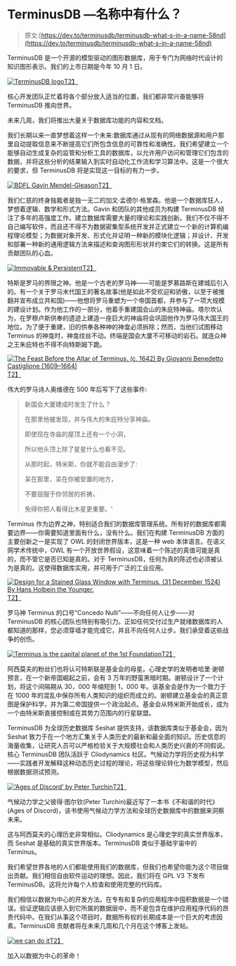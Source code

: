 # TerminusDB —名称中有什么？

> 原文:[https://dev.to/terminusdb/terminusdb-what-s-in-a-name-58nd](https://dev.to/terminusdb/terminusdb-what-s-in-a-name-58nd)

TerminusDB 是一个开源的模型驱动的图形数据库，用于专门为网络时代设计的知识图形表示。我们的上市日期是今年 10 月 1 日。

[![TerminusDB logo](../Images/e7370ec0cbda20f3c3e064ec445abca5.png)T2】](https://res.cloudinary.com/practicaldev/image/fetch/s--esIAERqU--/c_limit%2Cf_auto%2Cfl_progressive%2Cq_auto%2Cw_880/http://blog.terminusdb.com/assets/images/terminusdb_logo.png)

核心开发团队正忙着将各个部分放入适当的位置，我们都非常兴奋能够将 TerminusDB 推向世界。

未来几周，我们将推出大量关于数据库功能的内容和文档。

我们长期以来一直梦想着这样一个未来:数据库通过从现有的网络数据源和用户那里自动提取信息来不断提高它们所包含信息的可靠性和准确性。我们希望建立一个能够自动生成复杂的监管和分析工具的数据库，以允许用户访问和管理它们包含的数据，并将这些分析的结果输入到实时自动化工作流和学习算法中。这是一个很大的要求，但 TerminusDB 将是实现这一目标的有力一步。

[![BDFL Gavin Mendel-Gleason](../Images/b6b8d26bbb90edaf848523027548f3a4.png)T2】](https://res.cloudinary.com/practicaldev/image/fetch/s--BQZRQoFJ--/c_limit%2Cf_auto%2Cfl_progressive%2Cq_auto%2Cw_880/https://miro.medium.com/max/1334/1%2AHleRZdBTjZqwcOBkeY8x2g.jpeg)

我们仁慈的终身独裁者是独一无二的加文·孟德尔·格里森。他是一个数据库狂人，梦想着逻辑、数学和形式方法。Gavin 和团队的其他成员为构建 TerminusDB 倾注了多年的高强度工作。建立数据库需要大量的理论和实践创新。我们不仅不得不自己编写软件，而且还不得不为数据密集型系统开发并正式建立一个新的计算机编程理论模型；为数据对象开发、形式化并证明一种新的模块化逻辑；并设计、开发和部署一种新的通用逻辑方法来描述和查询图形形状并约束它们的转换。这是所有贡献团队的心血。

[![Immovable & Persistent](../Images/4a67af09b28fe8bba1c38d592833382a.png)T2】](https://res.cloudinary.com/practicaldev/image/fetch/s--2REXwWFk--/c_limit%2Cf_auto%2Cfl_progressive%2Cq_auto%2Cw_880/https://miro.medium.com/max/672/1%2Af8egU0CASEEqGPmvma8Gyg.jpeg)

特斯是罗马的界限之神。他是一个古老的罗马神——可能是罗慕路斯在建城后引入的。有一个关于罗马末代国王的著名故事(他是如此不受欢迎和骄傲，以至于被推翻并宣布成立共和国)——他想将罗马重塑为一个帝国首都，并参与了一项大规模的建设计划。作为他工作的一部分，他着手重建国会山的朱庇特神庙。塔尔坎认为，在罗穆卢斯供奉的遗迹上建造一座巨大的神庙将会巩固他作为罗马伟大国王的地位。为了便于重建，旧的供奉各种神的神龛必须拆除；然而，当他们试图移动 Terminus 的神龛时，神龛纹丝不动。终端是国会大厦不可移动的岩石。就连众神之王朱庇特也不得不向特斯姆下跪。

[![The Feast Before the Altar of Terminus. (c. 1642) By Giovanni Benedetto Castiglione (1609–1664)](../Images/101d9c83d5280e23b6e04e98a28a5519.png)T2】](https://res.cloudinary.com/practicaldev/image/fetch/s--ZaYoPQZt--/c_limit%2Cf_auto%2Cfl_progressive%2Cq_auto%2Cw_880/https://miro.medium.com/max/1658/1%2AlF_rZhXDtYOeBrEV1_3qLw.jpeg)

伟大的罗马诗人奥维德在 500 年后写下了这些事件:

> 新国会大厦建成时发生了什么？
> 
> 在那里他被发现，并与伟大的朱庇特分享神庙。
> 
> 即使现在寺庙的屋顶上还有一个小洞，
> 
> 所以他头顶上除了星星什么也看不见。
> 
> 从那时起，特米斯，你就不能自由漫步了:
> 
> 呆在那里，呆在你被安置的地方，
> 
> 不要屈服于你邻居的祈祷，
> 
> 免得你把人看得比木星更重要。'

Terminus 作为边界之神，特别适合我们的数据库管理系统。所有好的数据库都需要边界——你需要知道里面有什么，没有什么。我们在构建 TerminusDB 方面的主要创新之一是实现了 OWL 的封闭世界版本，这是一种 web 本体语言。在语义网学术传统中，OWL 有一个开放世界假设，这意味着一个陈述的真值可能是真的，而不管它是否已知是真的。对于 TerminusDB，任何为真的陈述也必须被认为是真的。这使得数据库实用，并可用于广泛的工业应用。

[![Design for a Stained Glass Window with Terminus. (31 December 1524) By Hans Holbein the Younger.](../Images/1966d21096b75886b53e4205007510e9.png)T2】](https://res.cloudinary.com/practicaldev/image/fetch/s--42oQVH0j--/c_limit%2Cf_auto%2Cfl_progressive%2Cq_auto%2Cw_880/https://miro.medium.com/max/844/1%2AJ__EDmwjRNNVu4EkAbUEXA.jpeg)

罗马神 Terminus 的口号“Concedo Nulli”——不向任何人让步——对 TerminusDB 的核心团队也特别有吸引力。正如任何交付过生产就绪数据库的人都知道的那样，您必须穿墙才能完成它，并且不向任何人让步。我们承受着这些战争的创伤。

[![Terminus is the capital planet of the 1st Foundation](../Images/b71b38635d1026ff7f6f2ffd80ed1bf0.png)T2】](https://res.cloudinary.com/practicaldev/image/fetch/s--ADV5h0Fb--/c_limit%2Cf_auto%2Cfl_progressive%2Cq_auto%2Cw_880/https://miro.medium.com/max/600/1%2AFTRE73m34GjDViAY1W25AA.jpeg)

阿西莫夫的粉丝们也将认可特斯联是基金会的母星。心理史学的发明者哈里·谢顿预言，在一个新帝国崛起之前，会有 3 万年的野蛮黑暗时期。谢顿设计了一个计划，将这个间隔期从 30，000 年缩短到 1，000 年。该基金会是作为一个致力于在 1000 年的混乱中保存所有人类知识的组织而成立的。谢顿建立基金会的真正意图是保护科学，并为第二帝国提供一个政治起点。基金会从特米斯开始成长，成为一个由特米斯直接控制或在其势力范围内的行星联盟。

TerminusDB 为全球历史数据库 Seshat 提供支持，该数据库类似于基金会，因为 Seshat 致力于在一个地方汇集关于人类历史的最新和最全面的知识。历史信息的海量收集，让研究人员可以严格检验关于大规模社会和人类历史兴衰的不同假说。核心 TerminusDB 团队活跃于 Cliodynamics 社区。气候动力学将历史视为科学——实践者开发解释这种动态历史过程的理论，将这些理论转化为数学模型，然后根据数据测试预测。

[![‘Ages of Discord’ by Peter Turchin](../Images/16f866019ea42d12bf5925047e2955e5.png)T2】](https://res.cloudinary.com/practicaldev/image/fetch/s--LHBxHTBh--/c_limit%2Cf_auto%2Cfl_progressive%2Cq_auto%2Cw_880/https://miro.medium.com/max/1814/1%2AkCm-Owh43PHf5h7UF-Oy8w.jpeg)

气候动力学之父彼得·图尔钦(Peter Turchin)最近写了一本书《不和谐的时代》(Ages of Discord)，该书使用气候动力学方法和全球历史数据库中的数据来洞察未来。

这与阿西莫夫的心理历史非常相似。Cliodynamics 是心理史学的真实世界版本，而 Seshat 是基础的真实世界版本。TerminusDB 类似于基础宇宙中的 Terminus。

我们希望世界各地的人们都能使用我们的数据库，但我们也希望你能为这个项目做出贡献。我们相信自由软件运动的理想。因此，我们将在 GPL V3 下发布 TerminusDB。这将允许每个人检查和使用完整的代码库。

我们相信以数据为中心的开发方法。在专有和复杂的应用程序中囤积数据是一个错误。验证逻辑应该嵌入到它所属的数据层中，而不是包含在维护应用程序代码的昂贵代码中。在我们从事这个项目时，数据所有权的长期成本是一个巨大的考虑因素。TerminusDB 贡献者将在未来几周和几个月在这个博客上发帖。

[![we can do it](../Images/a0625ed108785a73710e3bbd45cdd0b3.png)T2】](https://res.cloudinary.com/practicaldev/image/fetch/s--_P_UPbLB--/c_limit%2Cf_auto%2Cfl_progressive%2Cq_auto%2Cw_880/https://miro.medium.com/max/400/1%2A_xTYaO0GlB_pyVCzb1AMJg.jpeg)

加入以数据为中心的革命！